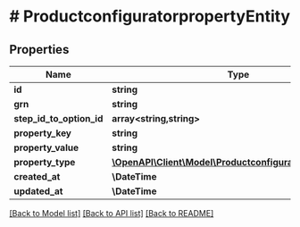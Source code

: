 # # ProductconfiguratorpropertyEntity

## Properties

Name | Type | Description | Notes
------------ | ------------- | ------------- | -------------
**id** | **string** |  | [optional]
**grn** | **string** |  | [optional]
**step_id_to_option_id** | **array<string,string>** |  | [optional]
**property_key** | **string** |  | [optional]
**property_value** | **string** |  | [optional]
**property_type** | [**\OpenAPI\Client\Model\ProductconfiguratorPropertyType**](ProductconfiguratorPropertyType.md) |  | [optional]
**created_at** | **\DateTime** |  | [optional]
**updated_at** | **\DateTime** |  | [optional]

[[Back to Model list]](../../README.md#models) [[Back to API list]](../../README.md#endpoints) [[Back to README]](../../README.md)
